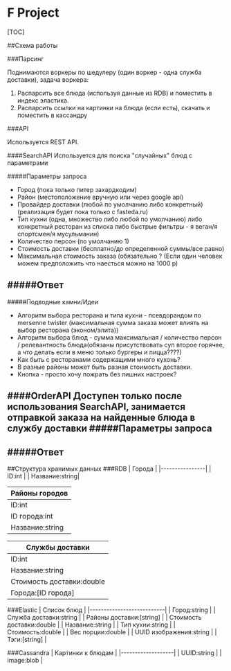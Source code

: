 # F Project
[TOC]

##Схема работы

###Парсинг

Поднимаются воркеры по шедулеру (один воркер - одна служба доставки), задача воркера:

1. Распарсить все блюда (используя данные из RDB) и поместить в индекс эластика.
2. Распарсить ссылки на картинки на блюда (если есть), скачать и поместить в кассандру


###API

Используется REST API.

####SearchAPI
Используется для поиска "случайных" блюд с параметрами

#####Параметры запроса
* Город (пока только питер захардкодим)
* Район (местоположение вручную или через google api)
* Провайдер доставки (любой по умолчанию либо конкретный) (реализация будет пока только с fasteda.ru)
* Тип кухни (одна, множество либо любой по умолчанию) либо конкретный ресторан из списка либо быстрые фильтры - я веган/я спортсмен/я мусульманин)
* Количество персон (по умолчанию 1)
* Стоимость доставки (бесплатно/до определенной суммы/все равно)
* Максимальная стоимость заказа (обязательно ? (Если один человек можем предположить что наесться можно на 1000 р)

#####Ответ
-

#####Подводные камни/Идеи
* Алгоритм выбора ресторана и типа кухни - псевдорандом по mersenne twister (максимальная сумма заказа может влиять на выбор ресторана (эконом/элита))
* Алгоритм выбора блюд - сумма максимальная / количество персон / релевантность блюда(обязаны присутствовать суп второе горячее, а что делать если в меню только бургеры и пицца????)
* Как быть с ресторанами содержащими много кухонь?
* В разные районы может быть разная стоимость доставки.
* Кнопка - просто хочу пожрать без лишних настроек?


####OrderAPI
Доступен только после использования SearchAPI, занимается отправкой заказа на найденные блюда в службу доставки
#####Параметры запроса
-
#####Ответ
-


##Структура хранимых данных
###RDB
| Города         |
|----------------|
| ID:int         |
| Название:string|

| Районы городов |
|----------------|
| ID:int         |
| ID города:int  |
| Название:string|

| Службы доставки          |
|-----------------------   |
| ID:int                   |
| Название:string          |
| Стоимость доставки:double|
| Города:[ID города]       |

###Elastic
| Список блюд               |
|---------------------------|
| Город:string              |
| Служба доставки:string    |
| Районы доставки:[string]  |
| Стоимость доставки:double |
| Название:string           |
| Тип кухни:string          |
| Стоимость:double          |
| Вес порции:double         |
| UUID изображения:string   |
| Тэги:[string]             |

###Cassandra
| Картинки к блюдам |
|-------------------|
| UUID:string       |
| image:blob        |